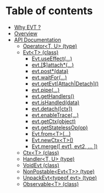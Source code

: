 # Table of contents

* [Why EVT ?](README.md)
* [Overview](overview.md)
* [API Documentation](api/README.md)
  * [Operator&lt;T, U&gt; \(type\)](api/operator.md)
  * [Evt&lt;T&gt; \(class\)](api/evt/README.md)
    * [Evt.useEffect\(...\)](api/evt/use-effect.md)
    * [evt.\[$\]attach\*\(...\)](api/evt/attach.md)
    * [evt.post\*\(data\)](api/evt/post.md)
    * [evt.waitFor\(...\)](api/evt/waitfor.md)
    * [evt.getEvt\[Attach\|Detach\]\(\)](api/evt/getevtattachdetach.md)
    * [evt.pipe\(...\)](api/evt/pipe.md)
    * [evt.getHandlers\(\)](api/evt/gethandler.md)
    * [evt.isHandled\(data\)](api/evt/ishandled.md)
    * [evt.detach\(\[ctx\]\)](api/evt/detach.md)
    * [evt.enableTrace\(...\)](api/evt/enabletrace.md)
    * [evt.getCtx\(object\)](api/evt/getctx.md)
    * [evt.getStatelessOp\(op\)](api/evt/getstatelessop.md)
    * [Evt.from&lt;T&gt;\(...\)](api/evt/from.md)
    * [Evt.newCtx&lt;T&gt;\(\)](api/evt/newctx.md)
    * [Evt.merge\(\[ evt1, evt2, ... \]\)](api/evt/merge.md)
  * [Ctx&lt;T&gt; \(class\)](api/ctx.md)
  * [Handler&lt;T, U&gt; \(type\)](api/handler.md)
  * [VoidEvt \(class\)](api/voidevt.md)
  * [NonPostable&lt;Evt&lt;T&gt;&gt; \(type\)](api/nonpostable.md)
  * [UnpackEvt&lt;typeof evt&gt; \(type\)](api/unpackevt.md)
  * [Observable&lt;T&gt; \(class\)](api/observable.md)

